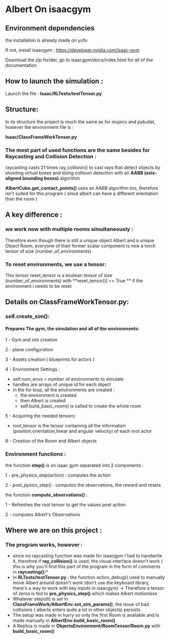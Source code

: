 # Albert On isaacgym

## Environment dependencies
the installation is already made on yufu

If not, install isaacgym : https://developer.nvidia.com/isaac-gym

Download the zip forlder, go to isaacgym/docs/index.html for all of the documentation
## How to launch the simulation : 

Launch the file : **Isaac/RLTests/testTensor.py**

## Structure: 
In its structure the project is much the same as for mujoco and pybullet, however the environment file is :

**Isaac/ClassFrameWorkTensor.py**

### The most part of used functions are the same besides for Raycasting and Collision Detection : 
raycasting casts 21 times ray_collision() to cast rays that detect objects by shooting virtual boxes and doing collision detection with an **AABB (axis-aligned bounding boxes)** algorithm

**AlbertCube.get_contact_points()**  uses an AABB algorithm too, therefore isn't suited for this program ( since albert can have a different orientation than the room )

## A key difference : 
### we work now with multiple rooms simultaneously : 
Therefore even though there is still a unique object Albert and a unique Object Room,
everyone of their former scalar component is now a torch tensor of size (number_of_environments)

### To reset environments, we use a tensor:
This tensor reset_tensor is a boolean tensor of size (number_of_environments)
 with **reset_tensor[i] == True ** if the environment i needs to be reset

## Details on ClassFrameWorkTensor.py:

### self.create_sim():
#### Prepares The gym, the simulation and all of the environments:

1 - Gym and sim creation

2 - plane configuration

3 - Assets creation ( blueprints for actors )

4 - Environment Settings : 
- self.num_envs = number of environments to simulate
- handles are arrays of unique id for each object
- in the for loop, all the environments are created :
  - the environment is created
  - then Albert is created
  - self.build_basic_room() is called to create the whole room

5 - Acquiring the needed tensors:
  - root_tensor is the tensor containing all the information (position,orientation,linear and angular velocity) of each root actor

6 - Creation of the Room and Albert objects

### Environment functions : 
the function **step()** is on isaac gym separated into 2 components : 

1 - pre_physics_step(action) : computes the action

2 - post_pysics_step() : computes the observations, the reward and resets

the function **compute_observations()** : 

1 - Refreshes the root tensor to get the values post action

2 - computes Albert's Observations




## Where we are on this project : 
### The program works, however : 
- since no raycasting function was made for isaacgym I had to handwrite it, therefore if **ray_collision()** is used,
the visual interface doesn't work ( this is why you'll find this part of the program in the form of comments in **raycasting()**)*
- In **RLTests/testTensor.py** : the function action_debug() used to manually move Albert around doesn't work (don't use the keyboard library, there's a way to work with key inputs in isaacgym)
 -> Therefore a tensor of zeros is fed to **pre_physics_step()** which makes Albert motionless
- Whatever step(dt) is set in **ClassFrameWork/AlbertEnv.set_sim_params()**, the issue of bad collisions ( alberts enters quite a lot in  other objects) persists
- The setup was made in hurry so only the first Room is available and is made manually in **AlbertEnv.build_basic_room()**
- A Replica is made in **ObjectsEnvironment/RoomTensor/Room.py** with **build_basic_room()**

